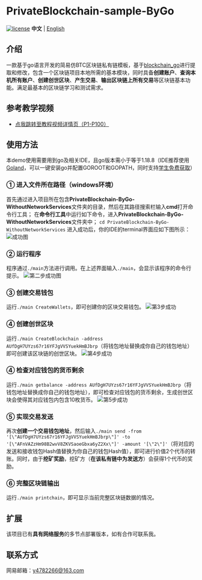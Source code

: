 # PrivateBlockchain-sample-ByGo
[![license](https://img.shields.io/github/license/pure-admin/vue-pure-admin.svg)](LICENSE)
**中文** | [English](./README.en-US.md)
## 介绍
一款基于go语言开发的简易仿BTC区块链私有链模板，基于[blockchain_go](https://github.com/Jeiwan/blockchain_go "一个纯go语言编写的blockchain公链项目")进行提取和修改，包含一个区块链项目本地所需的基本模块，同时具备**创建账户**、**查询本机所有账户**、**创建创世区块**、**产生交易**、**输出区块链上所有交易**等区块链基本功能。满足最基本的区块链学习和测试需求。
## 参考教学视频
- [点我跳转至教程视频详情页（P1-P100）](https://www.bilibili.com/video/BV15T4y1B7TW/?vd_source=7ac88985bb2e529383ca0a4c99f675aa "区块链实战 | 基于Golang公链开发实战")
## 使用方法
本demo使用需要用到go及相关IDE，且go版本需小于等于1.18.8（IDE推荐使用[Goland](https://www.jetbrains.com/go/ "GoLand by JetBrains: More than just a Go IDE")，可以一键安装go并配置GOROOT和GOPATH，同时支持[学生免费获取](https://www.jetbrains.com/shop/eform/students "JetBrains Products for Learning")）
### ① 进入文件所在路径（windows环境）
首先通过进入项目所在包含**PrivateBlockchain-ByGo-WithoutNetworkServices**文件夹的目录，然后在其路径搜索栏输入**cmd**打开命令行工具；
在**命令行工具**中运行如下命令，进入**PrivateBlockchain-ByGo-WithoutNetworkServices**文件夹中；
`cd PrivateBlockchain-ByGo-WithoutNetworkServices`
进入成功后，你的IDE的terminal界面应如下图所示：
![成功图](https://raw.githubusercontent.com/HelloHaoWu/PrivateBlockchain-sample-ByGo/main/PrivateBlockchain-ByGo-WithoutNetworkServices/Images/%E8%BF%9B%E5%85%A5%E5%90%8E%E7%9A%84cmd%E7%8A%B6%E6%80%81.png)
### ② 运行程序
程序通过`./main`方法进行调用。在上述界面输入`./main`，会显示该程序的命令行提示。
![第二步成功图](https://raw.githubusercontent.com/HelloHaoWu/PrivateBlockchain-sample-ByGo/main/PrivateBlockchain-ByGo-WithoutNetworkServices/Images/%E8%BF%90%E8%A1%8Cmain%E5%90%8E%E7%8A%B6%E6%80%81.png)
### ③ 创建交易钱包
运行`./main CreateWallets`，即可创建你的区块交易钱包。
![第3步成功](https://raw.githubusercontent.com/HelloHaoWu/PrivateBlockchain-sample-ByGo/main/PrivateBlockchain-ByGo-WithoutNetworkServices/Images/%E5%88%9B%E5%BB%BAwallet.png)
### ④ 创建创世区块
运行`./main CreateBlockchain -address AUfDgH7UYzs67r16YFJgVVSYuekHmBJbrp`（将钱包地址替换成你自己的钱包地址）即可创建该区块链的创世区块。
![第4步成功](https://raw.githubusercontent.com/HelloHaoWu/PrivateBlockchain-sample-ByGo/main/PrivateBlockchain-ByGo-WithoutNetworkServices/Images/%E5%88%9B%E5%BB%BA%E5%88%9B%E4%B8%96%E5%8C%BA%E5%9D%97.png)
### ④ 检查对应钱包的货币剩余
运行`./main getbalance -address AUfDgH7UYzs67r16YFJgVVSYuekHmBJbrp`（将钱包地址替换成你自己的钱包地址），即可检查对应钱包的货币剩余，生成创世区块会使得其对应钱包内包含10枚货币。
![第5步成功](https://raw.githubusercontent.com/HelloHaoWu/PrivateBlockchain-sample-ByGo/main/PrivateBlockchain-ByGo-WithoutNetworkServices/Images/%E8%BE%93%E5%87%BA%E8%B4%A7%E5%B8%81.png)
### ⑤ 实现交易发送
再次**创建一个交易钱包地址**，然后输入`./main send -from '[\"AUfDgH7UYzs67r16YFJgVVSYuekHmBJbrp\"]' -to '[\"AFnVAZzHm98B2wvV8ZKVSaoeGbxa6yZ2Xx\"]' -amount '[\"2\"]'`（将对应的发送和接收钱包Hash值替换为你自己的钱包Hash值），即可进行价值2个代币的转账。同时，由于**挖矿奖励**，挖矿方（**在该私有链中为发送方**）会获得1个代币的奖励。
### ⑥ 完整区块链输出
运行`./main printchain`，即可显示当前完整区块链数据的情况。
## 扩展
该项目已有**具有网络服务**的多节点部署版本，如有合作可联系我。
## 联系方式
网易邮箱：y4782266@163.com
